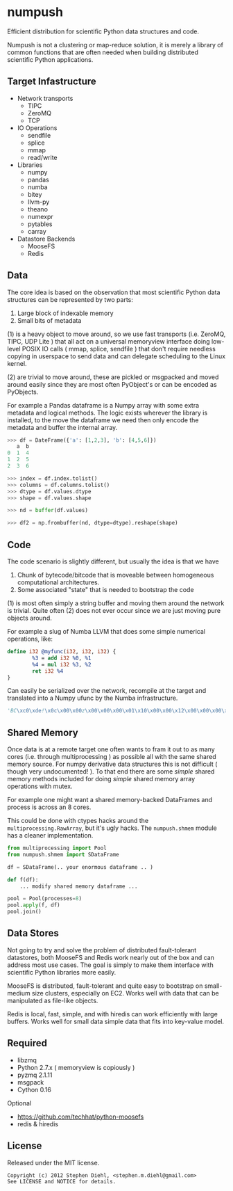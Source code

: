 numpush
=======

Efficient distribution for scientific Python data structures and code.

Numpush is not a clustering or map-reduce solution, it is merely
a library of common functions that are often needed when building
distributed scientific Python applications.


Target Infastructure
--------------------

* Network transports
    * TIPC
    * ZeroMQ
    * TCP
* IO Operations
    * sendfile
    * splice
    * mmap
    * read/write
* Libraries
    * numpy
    * pandas
    * numba
    * bitey
    * llvm-py
    * theano
    * numexpr
    * pytables
    * carray
* Datastore Backends
    * MooseFS
    * Redis

Data
----

The core idea is based on the observation that most scientific Python
data structures can be represented by two parts:

1. Large block of indexable memory
2. Small bits of metadata

(1) is a heavy object to move around, so we use fast transports (i.e.
ZeroMQ, TIPC, UDP Lite ) that all act on a universal memoryview
interface doing low-level POSIX IO calls ( mmap, splice, sendfile )
that don't require needless copying in userspace to send data and
can delegate scheduling to the Linux kernel.

(2) are trivial to move around, these are pickled or msgpacked and moved
around easily since they are most often PyObject's or can be encoded as
PyObjects.

For example a Pandas dataframe is a Numpy array with some extra
metadata and logical methods. The logic exists wherever the library is
installed, to the move the dataframe we need then only encode
the metadata and buffer the internal array.

```python
>>> df = DateFrame({'a': [1,2,3], 'b': [4,5,6]})
   a  b
0  1  4
1  2  5
2  3  6

>>> index = df.index.tolist()
>>> columns = df.columns.tolist()
>>> dtype = df.values.dtype
>>> shape = df.values.shape

>>> nd = buffer(df.values)

>>> df2 = np.frombuffer(nd, dtype=dtype).reshape(shape)
```

Code
----

The code scenario is slightly different, but usually the idea
is that we have

1. Chunk of bytecode/bitcode that is moveable between homogeneous computational architectures.
2. Some associated "state" that is needed to bootstrap the code

(1) is most often simply a string buffer and moving them around the
network is trivial. Quite often (2) does not ever occur since we are
just moving pure objects around.

For example a slug of Numba LLVM that does some simple numerical
operations, like:

```llvm
define i32 @myfunc(i32, i32, i32) {
        %3 = add i32 %0, %1
        %4 = mul i32 %3, %2
        ret i32 %4
}
```
Can easily be serialized over the network, recompile at the
target and translated into a Numpy ufunc by the Numba
infrastructure.

```python
'BC\xc0\xde!\x0c\x00\x00z\x00\x00\x00\x01\x10\x00\x00\x12\x00\x00\x00\x07\x81#\x91A'
```

Shared Memory
-------------

Once data is at a remote target one often wants to fram it out to as
many cores (i.e. through multiprocessing ) as possible all with the
same shared memory source. For numpy derivative data structures this is
not difficult ( though very undocumented! ). To that end there are some
*simple* shared memory methods included for doing *simple* shared memory
array operations with mutex.

For example one might want a shared memory-backed DataFrames and process
is across an 8 cores.

This could be done with ctypes hacks around the
``multiprocessing.RawArray``, but it's ugly hacks. The
``numpush.shmem`` module has a cleaner implementation.


```python
from multiprocessing import Pool
from numpush.shmem import SDataFrame

df = SDataFrame(.. your enormous dataframe .. )

def f(df):
    ... modify shared memory dataframe ...

pool = Pool(processes=8)
pool.apply(f, df)
pool.join()
```

Data Stores
-----------

Not going to try and solve the problem of distributed fault-tolerant
datastores, both MooseFS and Redis work nearly out of the box and can
address most use cases. The goal is simply to make them
interface with scientific Python libraries more easily.

MooseFS is distributed, fault-tolerant and quite easy to
bootstrap on small-medium size clusters, especially on EC2. Works
well with data that can be manipulated as file-like objects.

Redis is local, fast, simple, and with hiredis can work efficiently with
large buffers. Works well for small data simple data that fits
into key-value model.

Required
--------

* libzmq
* Python 2.7.x ( memoryview is copiously )
* pyzmq 2.1.11
* msgpack
* Cython 0.16

Optional
* https://github.com/techhat/python-moosefs
* redis & hiredis

License
-------

Released under the MIT license.

```
Copyright (c) 2012 Stephen Diehl, <stephen.m.diehl@gmail.com>
See LICENSE and NOTICE for details.
```
